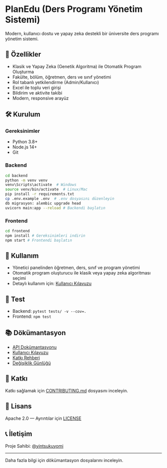 # PlanEdu (Ders Programı Yönetim Sistemi)

Modern, kullanıcı dostu ve yapay zeka destekli bir üniversite ders programı yönetim sistemi.

## 🚀 Özellikler
- Klasik ve Yapay Zeka (Genetik Algoritma) ile Otomatik Program Oluşturma
- Fakülte, bölüm, öğretmen, ders ve sınıf yönetimi
- Rol tabanlı yetkilendirme (Admin/Kullanıcı)
- Excel ile toplu veri girişi
- Bildirim ve aktivite takibi
- Modern, responsive arayüz

## 🛠️ Kurulum

### Gereksinimler
- Python 3.8+
- Node.js 14+
- Git

### Backend
```bash
cd backend
python -m venv venv
venv\Scripts\activate  # Windows
source venv/bin/activate  # Linux/Mac
pip install -r requirements.txt
cp .env.example .env  # .env dosyasını düzenleyin
db migrasyon: alembic upgrade head
uvicorn main:app --reload # Backendi başlatın
```

### Frontend
```bash
cd frontend
npm install # Gereksinimleri indirin
npm start # Frontendi başlatın
```

## 📖 Kullanım
- Yönetici panelinden öğretmen, ders, sınıf ve program yönetimi
- Otomatik program oluşturucu ile klasik veya yapay zeka algoritması seçimi
- Detaylı kullanım için: [Kullanıcı Kılavuzu](USER_GUIDE.md)

## 🧪 Test
- Backend: `pytest tests/ -v --cov=.`
- Frontend: `npm test`

## 📚 Dökümantasyon
- [API Dokümantasyonu](API.md)
- [Kullanıcı Kılavuzu](USER_GUIDE.md)
- [Katkı Rehberi](CONTRIBUTING.md)
- [Değişiklik Günlüğü](CHANGELOG.md)

## 🤝 Katkı
Katkı sağlamak için [CONTRIBUTING.md](CONTRIBUTING.md) dosyasını inceleyin.

## 📄 Lisans
Apache 2.0 — Ayrıntılar için [LICENSE](LICENSE)

## 📞 İletişim
Proje Sahibi: [@yintsukuyomi](https://github.com/yintsukuyomi)

---
Daha fazla bilgi için dökümantasyon dosyalarını inceleyin.

